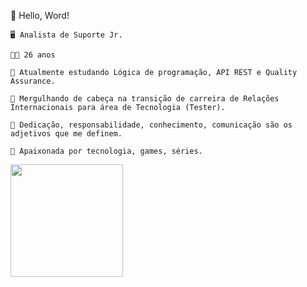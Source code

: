 📌 Hello, Word! 

    🖥️ Analista de Suporte Jr.

    👩‍💼 26 anos

    📌 Atualmente estudando Lógica de programação, API REST e Quality Assurance.

    🌊 Mergulhando de cabeça na transição de carreira de Relações Internacionais para área de Tecnologia (Tester).

    🦉 Dedicação, responsabilidade, conhecimento, comunicação são os adjetivos que me definem.
    
    🎯 Apaixonada por tecnologia, games, séries.

<div>
  <a href="https://github.com/jocelynsouza">
  <img height="180em" src="https://github-readme-stats.vercel.app/api?username=jocelynsouza&theme=algolia&show_icons=true"/>
  <img height="180em" src="https://github-readme-stats.vercel.app/api/top-langs/?username=jocelynsouza&layout=compact&langs_count=7&theme=algolia/>
</div>
                           
                           

